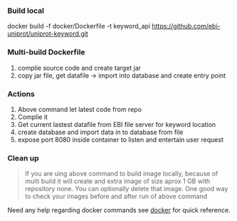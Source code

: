 ### Build local 
docker build -f docker/Dockerfile -t keyword_api https://github.com/ebi-uniprot/uniprot-keyword.git

### Multi-build Dockerfile
1. complie source code and create target jar
1. copy jar file, get datafile -> import into database and create entry point

### Actions
1. Above command let latest code from repo
2. Complie it
3. Get current lastest datafile from EBI file server for keyword location
4. create database and import data in to database from file
5. expose port 8080 inside container to listen and entertain user request

### Clean up
> If you are uing above command to build image locally, because of multi build it will create and extra image of size aprox 1 GB with repository none. You can optionally delete that image. One good way to check your images before and after run of above command

Need any help regarding docker commands see [docker](https://github.com/rizwan-ishtiaq/wiki/blob/master/commands/docker.txt) for quick reference.

